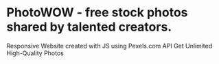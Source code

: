 # PhotoWOW - free stock photos shared by talented creators.

Responsive Website created with JS using Pexels.com API
Get Unlimited High-Quality Photos


